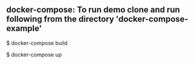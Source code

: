 ## docker-compose: To run demo clone and run following from the directory 'docker-compose-example'

$ docker-compose build

$ docker-compose up

